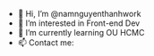 - 👋 Hi, I’m @namnguyenthanhwork
- 👀 I’m interested in Front-end Dev
- 🌱 I’m currently learning OU HCMC
- 📫 Contact me: 

<!---
namnguyenthanhwork/namnguyenthanhwork is a ✨ special ✨ repository because its `README.md` (this file) appears on your GitHub profile.
You can click the Preview link to take a look at your changes.
--->
